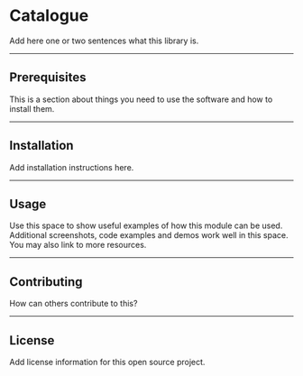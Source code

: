 # Catalogue
Add here one or two sentences what this library is.

---
## Prerequisites
This is a section about things you need to use the software and how to install them.

---
## Installation
Add installation instructions here.

---
## Usage
Use this space to show useful examples of how this module can be used. Additional screenshots, code examples and demos work well in this space. You may also link to more resources.

---
## Contributing
How can others contribute to this?

---
## License
Add license information for this open source project.
